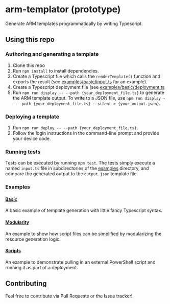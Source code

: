 # arm-templator (prototype)
Generate ARM templates programmatically by writing Typescript.

## Using this repo

### Authoring and generating a template
1. Clone this repo
2. Run `npm install` to install dependencies.
3. Create a Typescript file which calls the `renderTemplate()` function and exports the result (see [examples/basic/input.ts](./examples/basic/input.ts) for an example).
4. Create a Typescript deployment file (see [examples/basic/deployment.ts](./examples/basic/deployment.ts)
5. Run `npm run display -- --path {your_deployment_file.ts}` to generate the ARM template output. To write to a JSON file, use `npm run display -- --path {your_deployment_file.ts} --silent > {your_output.json}`.

### Deploying a template
1. Run `npm run deploy -- --path {your_deployment_file.ts}`.
2. Follow the login instructions in the command-line prompt and provide your device code.

### Running tests
Tests can be executed by running `npm test`. The tests simply execute a named `input.ts` file in subdirectories of the [examples](./examples/) directory, and compare the generated output to the `output.json` template file.

### Examples
#### [Basic](./examples/basic/input.ts)
A basic example of template generation with little fancy Typescript syntax.

#### [Modularity](./examples/modularity/input.ts)
An example to show how script files can be simplified by modularizing the resource generation logic.

#### [Scripts](./examples/scripts/input.ts)
An example to demonstrate pulling in an external PowerShell script and running it as part of a deployment.

## Contributing
Feel free to contribute via Pull Requests or the Issue tracker!